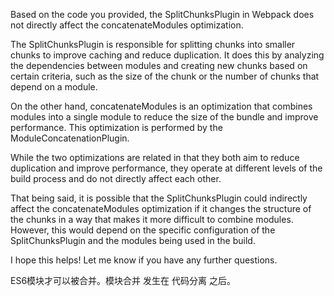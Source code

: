 
Based on the code you provided, the SplitChunksPlugin in Webpack does not directly affect the concatenateModules optimization.

The SplitChunksPlugin is responsible for splitting chunks into smaller chunks to improve caching and reduce duplication. It does this by analyzing the dependencies between modules and creating new chunks based on certain criteria, such as the size of the chunk or the number of chunks that depend on a module.

On the other hand, concatenateModules is an optimization that combines modules into a single module to reduce the size of the bundle and improve performance. This optimization is performed by the ModuleConcatenationPlugin.

While the two optimizations are related in that they both aim to reduce duplication and improve performance, they operate at different levels of the build process and do not directly affect each other.

That being said, it is possible that the SplitChunksPlugin could indirectly affect the concatenateModules optimization if it changes the structure of the chunks in a way that makes it more difficult to combine modules. However, this would depend on the specific configuration of the SplitChunksPlugin and the modules being used in the build.

I hope this helps! Let me know if you have any further questions.


ES6模块才可以被合并。模块合并 发生在 代码分离 之后。


